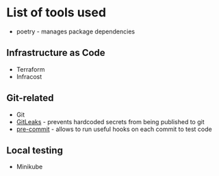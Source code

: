 # List of tools used

- poetry - manages package dependencies

## Infrastructure as Code
- Terraform
- Infracost

## Git-related

- Git
- [GitLeaks](https://github.com/gitleaks/gitleaks) - prevents hardcoded secrets from being published to git
- [pre-commit]() - allows to run useful hooks on each commit to test code

## Local testing

- Minikube
